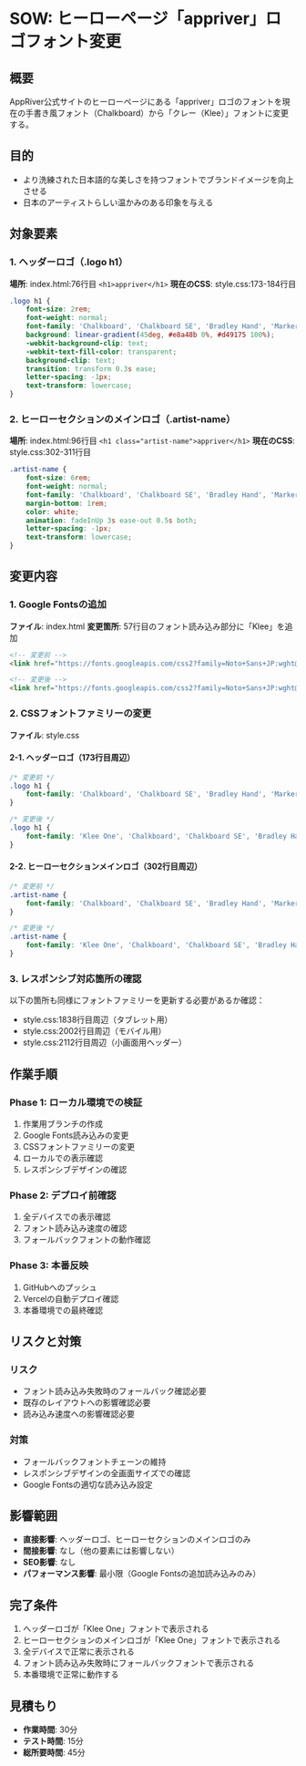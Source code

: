 # SOW: ヒーローページ「appriver」ロゴフォント変更

## 概要
AppRiver公式サイトのヒーローページにある「appriver」ロゴのフォントを現在の手書き風フォント（Chalkboard）から「クレー（Klee）」フォントに変更する。

## 目的
- より洗練された日本語的な美しさを持つフォントでブランドイメージを向上させる
- 日本のアーティストらしい温かみのある印象を与える

## 対象要素

### 1. ヘッダーロゴ（.logo h1）
**場所**: index.html:76行目 `<h1>appriver</h1>`
**現在のCSS**: style.css:173-184行目
```css
.logo h1 {
    font-size: 2rem;
    font-weight: normal;
    font-family: 'Chalkboard', 'Chalkboard SE', 'Bradley Hand', 'Marker Felt', cursive;
    background: linear-gradient(45deg, #e8a48b 0%, #d49175 100%);
    -webkit-background-clip: text;
    -webkit-text-fill-color: transparent;
    background-clip: text;
    transition: transform 0.3s ease;
    letter-spacing: -1px;
    text-transform: lowercase;
}
```

### 2. ヒーローセクションのメインロゴ（.artist-name）
**場所**: index.html:96行目 `<h1 class="artist-name">appriver</h1>`
**現在のCSS**: style.css:302-311行目
```css
.artist-name {
    font-size: 6rem;
    font-weight: normal;
    font-family: 'Chalkboard', 'Chalkboard SE', 'Bradley Hand', 'Marker Felt', cursive;
    margin-bottom: 1rem;
    color: white;
    animation: fadeInUp 3s ease-out 0.5s both;
    letter-spacing: -1px;
    text-transform: lowercase;
}
```

## 変更内容

### 1. Google Fontsの追加
**ファイル**: index.html
**変更箇所**: 57行目のフォント読み込み部分に「Klee」を追加
```html
<!-- 変更前 -->
<link href="https://fonts.googleapis.com/css2?family=Noto+Sans+JP:wght@300;400;500;700&family=M+PLUS+2:wght@100;200;300;400;500;600;700;800;900&display=swap" rel="stylesheet">

<!-- 変更後 -->
<link href="https://fonts.googleapis.com/css2?family=Noto+Sans+JP:wght@300;400;500;700&family=M+PLUS+2:wght@100;200;300;400;500;600;700;800;900&family=Klee+One:wght@400;600&display=swap" rel="stylesheet">
```

### 2. CSSフォントファミリーの変更
**ファイル**: style.css

#### 2-1. ヘッダーロゴ（173行目周辺）
```css
/* 変更前 */
.logo h1 {
    font-family: 'Chalkboard', 'Chalkboard SE', 'Bradley Hand', 'Marker Felt', cursive;
}

/* 変更後 */
.logo h1 {
    font-family: 'Klee One', 'Chalkboard', 'Chalkboard SE', 'Bradley Hand', 'Marker Felt', cursive;
}
```

#### 2-2. ヒーローセクションメインロゴ（302行目周辺）
```css
/* 変更前 */
.artist-name {
    font-family: 'Chalkboard', 'Chalkboard SE', 'Bradley Hand', 'Marker Felt', cursive;
}

/* 変更後 */
.artist-name {
    font-family: 'Klee One', 'Chalkboard', 'Chalkboard SE', 'Bradley Hand', 'Marker Felt', cursive;
}
```

### 3. レスポンシブ対応箇所の確認
以下の箇所も同様にフォントファミリーを更新する必要があるか確認：
- style.css:1838行目周辺（タブレット用）
- style.css:2002行目周辺（モバイル用）
- style.css:2112行目周辺（小画面用ヘッダー）

## 作業手順

### Phase 1: ローカル環境での検証
1. 作業用ブランチの作成
2. Google Fonts読み込みの変更
3. CSSフォントファミリーの変更
4. ローカルでの表示確認
5. レスポンシブデザインの確認

### Phase 2: デプロイ前確認
1. 全デバイスでの表示確認
2. フォント読み込み速度の確認
3. フォールバックフォントの動作確認

### Phase 3: 本番反映
1. GitHubへのプッシュ
2. Vercelの自動デプロイ確認
3. 本番環境での最終確認

## リスクと対策

### リスク
- フォント読み込み失敗時のフォールバック確認必要
- 既存のレイアウトへの影響確認必要
- 読み込み速度への影響確認必要

### 対策
- フォールバックフォントチェーンの維持
- レスポンシブデザインの全画面サイズでの確認
- Google Fontsの適切な読み込み設定

## 影響範囲
- **直接影響**: ヘッダーロゴ、ヒーローセクションのメインロゴのみ
- **間接影響**: なし（他の要素には影響しない）
- **SEO影響**: なし
- **パフォーマンス影響**: 最小限（Google Fontsの追加読み込みのみ）

## 完了条件
1. ヘッダーロゴが「Klee One」フォントで表示される
2. ヒーローセクションのメインロゴが「Klee One」フォントで表示される
3. 全デバイスで正常に表示される
4. フォント読み込み失敗時にフォールバックフォントで表示される
5. 本番環境で正常に動作する

## 見積もり
- **作業時間**: 30分
- **テスト時間**: 15分
- **総所要時間**: 45分